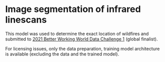 # Image segmentation of infrared linescans

This model was used to determine the exact location of wildfires and submitted to [2021 Better Working World Data Challenge 1](https://www.ey.com/en_cz/careers/data-science-challenge) (global finalist).

For licensing issues, only the data preparation, training model architecture is available (excluding the data and the trained model).
